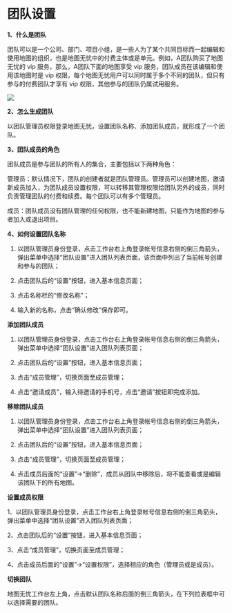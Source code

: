 # 团队设置


**1、什么是团队**

团队可以是一个公司、部门、项目小组，是一些人为了某个共同目标而一起编辑和使用地图的组织，也是地图无忧中的付费主体或是单元。例如，A团队购买了地图无忧的 vip 服务，那么，A团队下面的地图享受 vip 服务，团队成员在该编辑和使用该地图时是 vip 权限，每个地图无忧用户可以同时属于多个不同的团队，但只有参与的付费团队才享有 vip 权限，其他参与的团队仍属试用服务。

![](http://pic.dituwuyou.com/map%2Fpicture%2Fteam.png)

**2、怎么生成团队**

以团队管理员权限登录地图无忧，设置团队名称、添加团队成员，就形成了一个团队。

**3、团队成员的角色**

团队成员是参与团队的所有人的集合，主要包括以下两种角色：

管理员：默认情况下，团队的创建者就是团队管理员。管理员可以创建地图，邀请新成员加入，为团队成员设置权限，可以转移其管理权限给团队另外的成员，同时负责管理团队的付费和续费。每个团队可以有多个管理员。

成员：团队成员没有团队管理的任何权限，也不能新建地图，只能作为地图的参与者加入或退出项目。

**4、如何设置团队名称**

1) 以团队管理员身份登录，点击工作台右上角登录帐号信息右侧的倒三角箭头，弹出菜单中选择“团队设置”进入团队列表页面，该页面中列出了当前帐号创建和参与的团队；

2) 点击团队后的“设置”按钮，进入基本信息页面；

3) 点击名称栏的“修改名称”；

4) 输入新的名称，点击“确认修改”保存即可。

**添加团队成员**

1) 以团队管理员身份登录，点击工作台右上角登录帐号信息右侧的倒三角箭头，弹出菜单中选择“团队设置”进入团队列表页面；

2) 点击团队后的“设置”按钮，进入基本信息页面；

3) 点击“成员管理”，切换页面至成员管理；

4) 点击“邀请成员”，输入待邀请的手机号，点击“邀请”按钮即完成添加。

**移除团队成员**

1) 以团队管理员身份登录，点击工作台右上角登录帐号信息右侧的倒三角箭头，弹出菜单中选择“团队设置”进入团队列表页面；

2) 点击团队后的“设置”按钮，进入基本信息页面；

3) 点击“成员管理”，切换页面至成员管理；

4) 点击成员后面的“设置”->“删除”，成员从团队中移除后，将不能查看或是编辑该团队下的所有地图。

**设置成员权限**

1、以团队管理员身份登录，点击工作台右上角登录帐号信息右侧的倒三角箭头，弹出菜单中选择“团队设置”进入团队列表页面；

2、点击团队后的“设置”按钮，进入基本信息页面；

3、点击“成员管理”，切换页面至成员管理；

4、点击成员后面的“设置”->“设置权限”，选择相应的角色（管理员或是成员）。

**切换团队**

地图无忧工作台左上角，点击默认团队名称后面的倒三角箭头，在下列拉表框中可以选择需要的团队。

